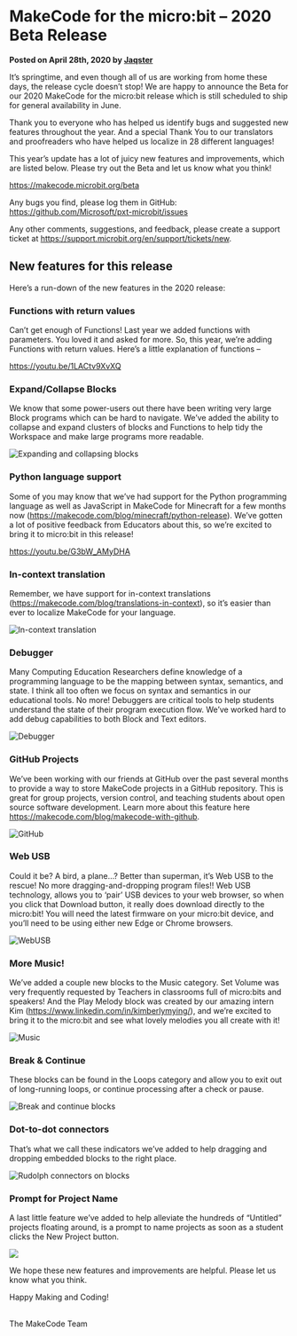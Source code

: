 # MakeCode for the micro:bit – 2020 Beta Release

**Posted on April 28th, 2020 by [Jaqster](https://github.com/jaqster)**

It’s springtime, and even though all of us are working from home these days, the release cycle doesn’t stop! We are happy to announce the Beta for our 2020 MakeCode for the micro:bit release which is still scheduled to ship for general availability in June.

Thank you to everyone who has helped us identify bugs and suggested new features throughout the year. And a special Thank You to our translators and proofreaders who have helped us localize in 28 different languages!

This year’s update has a lot of juicy new features and improvements, which are listed below. Please try out the Beta and let us know what you think!

https://makecode.microbit.org/beta 

Any bugs you find, please log them in GitHub: https://github.com/Microsoft/pxt-microbit/issues

Any other comments, suggestions, and feedback, please create a support ticket at https://support.microbit.org/en/support/tickets/new.

## New features for this release

Here’s a run-down of the new features in the 2020 release:

### Functions with return values

Can’t get enough of Functions! Last year we added functions with parameters. You loved it and asked for more. So, this year, we’re adding Functions with return values. Here’s a little explanation of functions –

https://youtu.be/1LACtv9XvXQ

### Expand/Collapse Blocks

We know that some power-users out there have been writing very large Block programs which can be hard to navigate. We’ve added the ability to collapse and expand clusters of blocks and Functions to help tidy the Workspace and make large programs more readable. 

![Expanding and collapsing blocks](/static/blog/microbit/2020-release/expand-collapse.gif)

### Python language support

Some of you may know that we’ve had support for the Python programming language as well as JavaScript in MakeCode for Minecraft for a few months now (https://makecode.com/blog/minecraft/python-release). We’ve gotten a lot of positive feedback from Educators about this, so we’re excited to bring it to micro:bit in this release!

https://youtu.be/G3bW_AMyDHA

### In-context translation

Remember, we have support for in-context translations (https://makecode.com/blog/translations-in-context), so it’s easier than ever to localize MakeCode for your language.

![In-context translation](/static/blog/microbit/2020-release/xlate-in-context.gif)

### Debugger

Many Computing Education Researchers define knowledge of a programming language to be the mapping between syntax, semantics, and state. I think all too often we focus on syntax and semantics in our educational tools. No more! Debuggers are critical tools to help students understand the state of their program execution flow. We’ve worked hard to add debug capabilities to both Block and Text editors. 

![Debugger](/static/blog/microbit/2020-release/debugger.gif)

### GitHub Projects

We’ve been working with our friends at GitHub over the past several months to provide a way to store MakeCode projects in a GitHub repository. This is great for group projects, version control, and teaching students about open source software development. Learn more about this feature here https://makecode.com/blog/makecode-with-github. 

![GitHub](/static/blog/microbit/2020-release/github.jpg)

### Web USB

Could it be? A bird, a plane…? Better than superman, it’s Web USB to the rescue! No more dragging-and-dropping program files!! Web USB technology, allows you to ‘pair’ USB devices to your web browser, so when you click that Download button, it really does download directly to the micro:bit! You will need the latest firmware on your micro:bit device, and you’ll need to be using either new Edge or Chrome browsers. 

![WebUSB](/static/blog/microbit/2020-release/webusb.gif)

### More Music!

We’ve added a couple new blocks to the Music category. Set Volume was very frequently requested by Teachers in classrooms full of micro:bits and speakers! And the Play Melody block was created by our amazing intern Kim (https://www.linkedin.com/in/kimberlymying/), and we’re excited to bring it to the micro:bit and see what lovely melodies you all create with it! 

![Music](/static/blog/microbit/2020-release/music.gif)

### Break & Continue

These blocks can be found in the Loops category and allow you to exit out of long-running loops, or continue processing after a check or pause. 

![Break and continue blocks](/static/blog/microbit/2020-release/break-continue.jpg)

### Dot-to-dot connectors

That’s what we call these indicators we’ve added to help dragging and dropping embedded blocks to the right place. 

![Rudolph connectors on blocks](/static/blog/microbit/2020-release/rudolph.gif)

### Prompt for Project Name

A last little feature we’ve added to help alleviate the hundreds of “Untitled” projects floating around, is a prompt to name projects as soon as a student clicks the New Project button. 

![](/static/blog/microbit/2020-release/create-project.jpg)

We hope these new features and improvements are helpful. Please let us know what you think. 

Happy Making and Coding!

<br/>
The MakeCode Team
